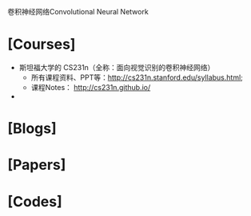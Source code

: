 卷积神经网络Convolutional Neural Network


# [Courses]
+ 斯坦福大学的 CS231n（全称：面向视觉识别的卷积神经网络）
  + 所有课程资料、PPT等：http://cs231n.stanford.edu/syllabus.html; 
  + 课程Notes： http://cs231n.github.io/
+ 

# [Blogs]

# [Papers]

# [Codes]
